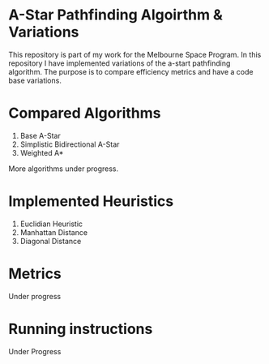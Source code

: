 # A-Star Pathfinding Algoirthm & Variations 
This repository is part of my work for the Melbourne Space Program. In this repository I have implemented variations of the a-start pathfinding algorithm. The purpose is to compare efficiency metrics and have a code base variations.

# Compared Algorithms 
1. Base A-Star 
2. Simplistic Bidirectional A-Star 
3. Weighted A* 

More algorithms under progress. 

# Implemented Heuristics 
1. Euclidian Heuristic 
2. Manhattan Distance 
3. Diagonal Distance 

# Metrics 

Under progress 

# Running instructions 

Under Progress 
